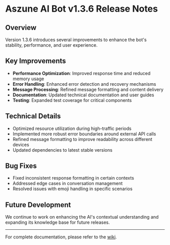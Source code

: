 # Aszune AI Bot v1.3.6 Release Notes

## Overview
Version 1.3.6 introduces several improvements to enhance the bot's stability, performance, and user experience.

## Key Improvements
- **Performance Optimization**: Improved response time and reduced memory usage
- **Error Handling**: Enhanced error detection and recovery mechanisms
- **Message Processing**: Refined message formatting and content delivery
- **Documentation**: Updated technical documentation and user guides
- **Testing**: Expanded test coverage for critical components

## Technical Details
- Optimized resource utilization during high-traffic periods
- Implemented more robust error boundaries around external API calls
- Refined message formatting to improve readability across different devices
- Updated dependencies to latest stable versions

## Bug Fixes
- Fixed inconsistent response formatting in certain contexts
- Addressed edge cases in conversation management
- Resolved issues with emoji handling in specific scenarios

## Future Development
We continue to work on enhancing the AI's contextual understanding and expanding its knowledge base for future releases.

---

For complete documentation, please refer to the [wiki](./wiki/).
